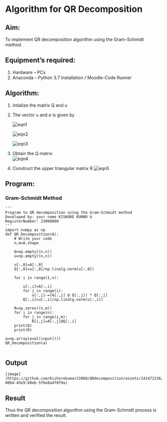 # Algorithm for QR Decomposition
## Aim:
To implement QR decomposition algorithm using the Gram-Schmidt method.
## Equipment’s required:
1.	Hardware – PCs
2.	Anaconda – Python 3.7 Installation / Moodle-Code Runner
## Algorithm:
1.	Intialize the matrix Q and u
2.	The vector u and e is given by

    ![eqn1](./ex4.jpg)

    ![eqn2](./ex6.jpg)

    ![eqn3](./ex3.jpg)

3.	Obtain the Q matrix   
    ![eqn4](./ex1.jpg)
4.	Construct the upper triangular matrix R
    ![eqn5](./ex2.jpg)



## Program:
### Gram-Schmidt Method
```
''' 
Program to QR decomposition using the Gram-Schmidt method
Developed by: your name KISHORE KUMAR U
RegisterNumber: 23000800
'''
import numpy as np
def QR_Decomposition(A):
    # Write your code 
    n,m=A.shape
    
    Q=np.empty((n,n))
    u=np.empty((n,n))
        
    u[:,0]=A[:,0]
    Q[:,0]=u[:,0]/np.linalg.norm(u[:,0])
    
    for i in range(1,n):
        
        u[:,i]=A[:,i]
        for j in range(i):
            u[:,i]-=(A[:,i] @ Q[:,j]) * Q[:,j]
        Q[:,i]=u[:,i]/np.linalg.norm(u[:,i])
        
    R=np.zeros((n,m))
    for i in range(n):
        for j in range(i,m):
            R[i,j]=A[:,j]@Q[:,i]
    print(Q)
    print(R)
    
a=np.array(eval(input()))
QR_Decomposition(a)
    
```

## Output
```
[image](https://github.com/Kishorekumar22060/QRdecomposition/assets/141472136/1a8f50f8-00b4-45e9-b0eb-5f6e8a4f0f9a)

```

## Result
Thus the QR decomposition algorithm using the Gram-Schmidt process is written and verified the result.
